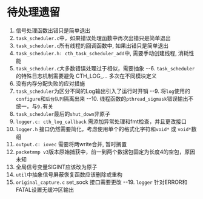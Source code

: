 
# 待处理遗留
1. 信号处理函数出错只是简单退出
2. `task_scheduler.c`中，如果错误处理函数中再次出错只是简单退出
3. `task_scheduler.c`所有线程的回调函数中, 如果出错只是简单退出
4. `task_scheduler.h: cth_task_scheduler_add`中, 需要手动创建线程, 消耗性能
5. `task_scheduler.c`大多数错误处理过于相似，需要抽象
--6. `task_scheduler`的特殊日志机制需要避免 CTH_LOG_... 多次在不同模块定义
7. 没有内存分配失败的应对措施
8. `task_scheduler`为区分不同的Log输出引入了运行时开销
--9. 将`log`使用的`configure`和`后台队列`隔离出来
--10. 线程函数的`pthread_sigmask`错误输出不统一，与`9.`有关
11. `task_scheduler`最后的`shut_down`非原子
12. `logger.c: cth_log_callback` 需添加异常处理和fmt检查，并且更改接口
13. `logger.h` 接口仍然需要简化，考虑使用单个的格式化字符和`void*` 或 `void*`数组
14. `output.c: iovec` 需要将两write合并, 暂时搁置
15. `packetmmp v3`版本原始捕获中，前一到两个数据包固定为长度4的空包，原因未知
16. 全局信号变量SIGINT应该改为原子
17. `util`中抽象信号屏蔽恢复函数应该删除或重构
18. `original_capture.c` set_sock 接口需要更改
--19. `logger` 针对ERROR和FATAL设置无缓冲区输出
